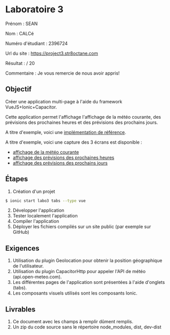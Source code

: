 # Laboratoire 3

Prénom : SEAN

Nom : CALCé

Numéro d'étudiant : 2396724

Url du site : https://project3.str8octane.com

Résultat : / 20

Commentaire : Je vous remercie de nous avoir appris!

## Objectif

Créer une application multi-page à l'aide du framework VueJS+Ionic+Capacitor.

Cette application permet l'affichage l'affichage de la météo courante, des prévisions des prochaines heures et des prévisions des prochains jours.

A titre d'exemple, voici une [implémentation de référence](https://yannicl.github.io/).

A titre d'exemple, voici une capture des 3 écrans est disponible :
- [affichage de la météo courante](./lab3-meteo-actuelle.png)
- [affichage des prévisions des prochaines heures](./lab3-prochaines-heures.png)
- [affichage des prévisions des prochains jours](./lab3-prochains-jours.png)


## Étapes

1. Création d'un projet
~~~bash
$ ionic start labo3 tabs --type vue
~~~

2. Développer l'application
3. Tester localement l'application
4. Compiler l'application
5. Déployer les fichiers compilés sur un site public (par exemple sur GitHub)

## Exigences

1. Utilisation du plugin Geolocation pour obtenir la position géographique de l'utilisateur.
2. Utilisation du plugin CapacitorHttp pour appeler l'API de météo (api.open-meteo.com).
3. Les différentes pages de l'application sont présentées à l'aide d'onglets (tabs).
4. Les composants visuels utilisés sont les composants Ionic.


## Livrables

1. Ce document avec les champs à remplir dûment remplis.
2. Un zip du code source sans le répertoire node_modules, dist, dev-dist
